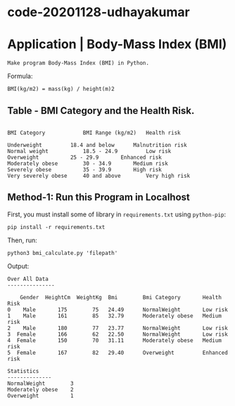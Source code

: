 # code-20201128-udhayakumar

# Application | Body-Mass Index (BMI)
	Make program Body-Mass Index (BMI) in Python.

Formula:
```
BMI(kg/m2) = mass(kg) / height(m)2
```

## Table - BMI Category and the Health Risk.
```

BMI Category			BMI Range (kg/m2)	Health risk

Underweight			18.4 and below		Malnutrition risk
Normal weight			18.5 - 24.9	        Low risk
Overweight			25 - 29.9		Enhanced risk
Moderately obese		30 - 34.9		Medium risk
Severely obese			35 - 39.9		High risk
Very severely obese		40 and above		Very high risk

```


## Method-1: Run this Program in Localhost
First, you must install some of library in `requirements.txt` using `python-pip`:
```
pip install -r requirements.txt
```
Then, run:
```
python3 bmi_calculate.py 'filepath'
```
Output:
```
Over All Data
---------------

    Gender  HeightCm  WeightKg  Bmi        Bmi Category       Health Risk
0    Male       175        75   24.49      NormalWeight       Low risk
1    Male       161        85   32.79      Moderately obese   Medium risk
2    Male       180        77   23.77      NormalWeight       Low risk
3  Female       166        62   22.50      NormalWeight       Low risk
4  Female       150        70   31.11      Moderately obese   Medium risk
5  Female       167        82   29.40      Overweight         Enhanced risk

Statistics
--------------
NormalWeight        3
Moderately obese    2
Overweight          1


```
